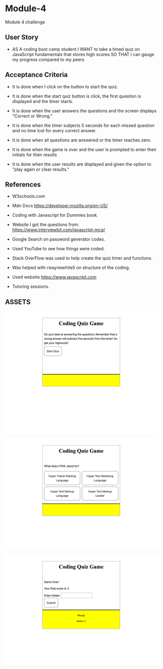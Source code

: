 # Module-4
Module 4 challenge

## User Story

* AS A coding boot camp student
I WANT to take a timed quiz on JavaScript fundamentals that stores high scores
SO THAT I can gauge my progress compared to my peers

## Acceptance Criteria

* It is done when I click on the button to start the quiz.

* It is done when the start quiz button is click, the first question is displayed and the timer starts.

* It is done when the user answers the questions and the screen displays "Correct or Wrong."

* It is done when the timer subjects 5 seconds for each missed question and no time lost for every correct answer. 

* It is done when all questions are answered or the timer reaches zero. 

* It is done when the game is over and the user is prompted to enter their initials for their results

* It is done when the user results are displayed and given the option to "play again or clear results." 

## References

* W3schools.com

* Mdn Docs https://developer.mozilla.org/en-US/

* Coding with Javascript for Dummies book.

* Website I got the questions from: https://www.interviewbit.com/javascript-mcq/

* Google Search on password generator codes.  

* Used YouTube to see how things were coded. 

* Stack OverFlow was used to help create the quiz timer and functions.

* Was helped with rwaynewhite5 on structure of the coding. 

* Used website https://www.javascript.com 

* Tutoring sessions.

## ASSETS
![A picture of the website.](images/main-screen.png)

![A Picture of the website.](images/question-page.png)

![A Picture of the website.](images/game-over-page.png)
